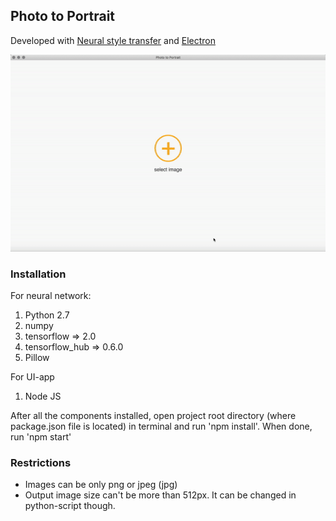 ## Photo to Portrait

Developed with [Neural style transfer](https://www.tensorflow.org/tutorials/generative/style_transfer) and [Electron](https://electronjs.org/)

![](demo.gif)

### Installation

For neural network:
1. Python 2.7
2. numpy
3. tensorflow => 2.0
4. tensorflow_hub => 0.6.0
5. Pillow

For UI-app
1. Node JS

After all the components installed, open project root directory (where package.json file is located) in terminal and run 'npm install'. When done, run 'npm start'

### Restrictions

* Images can be only png or jpeg (jpg)
* Output image size can't be more than 512px. It can be changed in python-script though.
